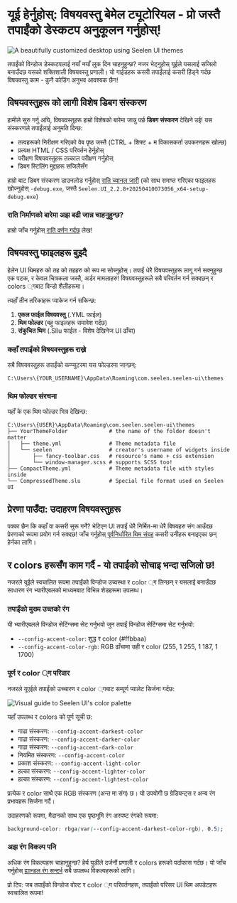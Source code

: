 # यूई हेर्नुहोस्: विषयवस्तु बेमेल ट्यूटोरियल - प्रो जस्तै तपाईंको डेस्कटप अनुकूलन गर्नुहोस्!

![A beautifully customized desktop using Seelen UI themes](https://raw.githubusercontent.com/Seelen-Inc/sl-blogs/refs/heads/master/blog/seelen-ui-theme-tutorial/image.png)

तपाईंको विन्डोज डेस्कटपलाई नयाँ नयाँ लुक दिन चाहनुहुन्छ? नजर भेट्नुहोस् यूईले यसलाई सजिलो बनाउँदछ
यसको शक्तिशाली विषयवस्तु प्रणाली। यो गाईडहरू कसरी तपाईंलाई कसरी हिंड्ने गर्दछ विषयवस्तु
काम - कुनै कोडिंग अनुभव आवश्यक छैन!

## विषयवस्तुहरू को लागी विशेष डिबग संस्करण

हामीले सुरु गर्नु अघि, विषयवस्तुहरू हाम्रो विशेषको बारेमा जान्नु पर्छ **डिबग संस्करण** देखिने उई!
यस संस्करणले तपाईंलाई अनुमति दिन्छ:

- तत्वहरूको निरीक्षण गरिएको वेब पृष्ठ जस्तै (CTRL + शिफ्ट + म विकासकर्ता उपकरणहरू खोल्छ)
- प्रत्यक्ष HTML / CSS परिवर्तन हेर्नुहोस्
- परीक्षण विषयवस्तुहरू तत्काल परीक्षण गर्नुहोस्
- डिबग स्टिलिंग मुद्दाहरू सजिलैसँग

हाम्रो बाट डिबग संस्करण डाउनलोड गर्नुहोस्
[राति च्यानल जारी](https://seelen.io/apps/seelen-ui/releases/nightly) (को साथ
समाप्त गरिएका फाइलहरू खोज्नुहोस् `-debug.exe`, जस्तै
`Seelen.UI_2.2.8+20250410073056_x64-setup-debug.exe`)

### राति निर्माणको बारेमा अझ बढी जान्न चाहनुहुन्छ?

हाम्रो जाँच गर्नुहोस् [राति वर्णन गर्दछ](https://seelen.io/blog/seelen-ui-nightly) लेख!

## विषयवस्तु फाइलहरू बुझ्दै

हेलेन UI थिमहरु को तह को तहहरु को रूप मा सोच्नुहोस्। तपाईं धेरै विषयवस्तुहरू लागू गर्न सक्नुहुन्छ एक
पटक, र केवल चित्रकला जस्तै, अर्डर मामलाहरु! विषयवस्तुहरूले सबै परिवर्तन गर्न सक्दछन् र colors
्गबाट ​​विन्डो शैलीहरूमा।

त्यहाँ तीन तरिकाहरू प्याकेज गर्न सकिन्छ:

1. **एकल फाईल विषयवस्तु** (.YML फाईल)
2. **थिम फोल्डर** (बहु फाइलहरू समावेश गर्दछ)
3. **संकुचित थिम** (.Sllu फाईल - विशेष देखिनेज UI ढाँचा)

### कहाँ तपाईंको विषयवस्तुहरू राख्ने

सबै विषयवस्तुहरू तपाईंको कम्प्युटरमा यस फोल्डरमा जान्छन्:

```text
C:\Users\{YOUR_USERNAME}\AppData\Roaming\com.seelen.seelen-ui\themes
```

### थिम फोल्डर संरचना

यहाँ के एक थिम फोल्डर भित्र देखिन्छ:

```text
C:\Users\{USER}\AppData\Roaming\com.seelen.seelen-ui\themes
├── YourThemeFolder             # the name of the folder doesn't matter
│   ├── theme.yml               # Theme metadata file
│   └── seelen                  # creator's username of widgets inside
│       ├── fancy-toolbar.css   # resource's name + css extension
│       └── window-manager.scss # supports SCSS too!
├── CompactTheme.yml            # Theme metadata file with styles inside
└── CompressedTheme.slu         # Special file format used on Seelen UI
```

## प्रेरणा पाउँदा: उदाहरण विषयवस्तुहरू

पक्का छैन कि कहाँ वा कसरी सुरू गर्ने? भेटिएन UI तपाईं धेरै निर्मित-मा धेरै बिषयहरु संग आउँदछ
प्रेरणाको रूपमा प्रयोग गर्न सक्दछ! जाँच गर्नुहोस्
[पूर्वनिर्धारित थिम संग्रह](https://github.com/eythaann/Seelen-UI/tree/master/static/themes)
कसरी उनीहरू बनाइएका छन् हेर्नका लागि।

## र colors हरूसँग काम गर्दै - यो तपाईको सोचाइ भन्दा सजिलो छ!

नजरले यूईले स्वचालित रूपमा तपाईंको विन्डोज उच्वस्था र color ्ग लिन्छन् र यसलाई बनाउँदछ साधारण
रंग भ्यारीएबलको माध्यमबाट विभिन्न शेडहरूमा उपलब्ध।

### तपाईंको मुख्य उच्तको रंग

यी भ्यारीएबलले विन्डोज सेटिंग्समा सेट गर्नुभयो जुन तपाईं विन्डोज सेटिंग्समा सेट गर्नुभयो:

- `--config-accent-color`: शुद्ध र color (#ffbbaa)
- `--config-accent-color-rgb`: RGB ढाँचामा उही र color (255, 1 255, 1 187,
  1 1700)

### पूर्ण र color ्ग परिवार

नजरले यूएईले तपाईंको उच्चारण र color ्गबाट ​​सम्पूर्ण प्यालेट सिर्जना गर्दछ:

![Visual guide to Seelen UI's color palette](https://raw.githubusercontent.com/Seelen-Inc/sl-blogs/refs/heads/master/blog/seelen-ui-theme-tutorial/colors.png)

यहाँ उपलब्ध र colors को पूर्ण सूची छ:

- गाढा संस्करण: `--config-accent-darkest-color`
- गाढा संस्करण: `--config-accent-darker-color`
- गाढा संस्करण: `--config-accent-dark-color`
- नियमित संस्करण: `--config-accent-color`
- प्रकाश संस्करण: `--config-accent-light-color`
- हल्का संस्करण: `--config-accent-lighter-color`
- हल्का संस्करण: `--config-accent-lightest-color`

प्रत्येक र color साथै एक RGB संस्करण (अन्त मा संग) छ। यो उपयोगी छ ग्रेडियन्ट्स र अन्य रंग
प्रभावहरू सिर्जना गर्दै।

उदाहरणको रूपमा, मैदानको साथ एक पृष्ठभूमि रंग अस्पष्ट रंगको रूपमा:

```css
background-color: rbga(var(--config-accent-darkest-color-rgb), 0.5);
```

### अझ रंग विकल्प पनि

अधिक रंग विकल्पहरू चाहानुहुन्छ? हेर्य युडीले दर्जनौं प्रणाली र colors हरूको पर्दाफास गर्दछ। यो
जाँच गर्नुहोस्
[ह्यान्डल रंग सन्दर्भ](https://gist.github.com/eythaann/cd9a3cda0206ce23a17f5ea00ec2ba06)
सबै उपलब्ध विकल्पहरूको लागि।

प्रो टिप: जब तपाइँको विन्डोज वोल्ट र color ्ग परिवर्तनहरू, तपाईंको परिसर UI थिम अपडेटहरू
स्वचालित रूपमा!
